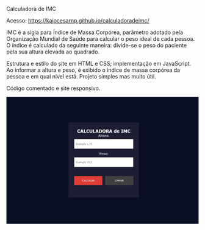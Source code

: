Calculadora de IMC

Acesso: https://kaiocesarnp.github.io/calculadoradeimc/

IMC é a sigla para Índice de Massa Corpórea, parâmetro adotado pela Organização Mundial de Saúde para calcular o peso ideal de cada pessoa. O índice é calculado da seguinte maneira: divide-se o peso do paciente pela sua altura elevada ao quadrado.

Estrutura e estilo do site em HTML e CSS; implementação em JavaScript. Ao informar a altura e peso, é exibido o índice de massa corpórea da pessoa e em qual nível está.
Projeto simples mas muito útil.

Código comentado e site responsivo.

![Imagem da Aplicação](calculadora.jpg)
